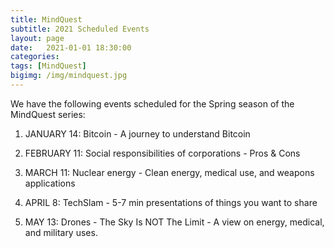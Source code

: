 ```yaml
---
title: MindQuest
subtitle: 2021 Scheduled Events
layout: page
date:   2021-01-01 18:30:00
categories: 
tags: [MindQuest]
bigimg: /img/mindquest.jpg
---
```

We have the following events scheduled for the Spring season of the MindQuest series:

1) JANUARY 14:  Bitcoin - A journey to understand Bitcoin

2) FEBRUARY 11: Social responsibilities of corporations - Pros & Cons  

3) MARCH 11: Nuclear energy - Clean energy, medical use, and weapons applications 

4) APRIL 8: TechSlam - 5-7 min presentations of things you want to share 

5) MAY 13: Drones - The Sky Is NOT The Limit - A view on energy, medical, and military uses.

